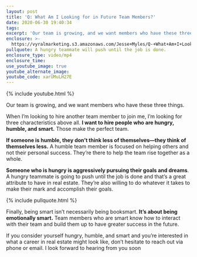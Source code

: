 ```yaml
---
layout: post
title: 'Q: What Am I Looking for in Future Team Members?'
date: 2020-06-30 19:40:34
tags:
excerpt: 'Our team is growing, and we want members who have these three things.'
enclosure: >-
  https://vyralmarketing.s3.amazonaws.com/Jesse+Myles/Q-+What+Am+I+Looking+for+in+Future+Team+Members_.mp4
pullquote: A hungry teammate will push until the job is done.
enclosure_type: video/mp4
enclosure_time:
use_youtube_image: true
youtube_alternate_image:
youtube_code: xarUMuLH27E
---
```


{% include youtube.html %}

Our team is growing, and we want members who have these three things.

When I’m looking to hire another team member to join me, I’m looking for three characteristics above all. **I want to hire people who are hungry, humble, and smart.** Those make the perfect team.

**If someone is humble, they don’t think less of themselves—they think of themselves less.** A humble team member is focused on helping others and not their personal success. They’re there to help the team rise together as a whole.

**Someone who is hungry is aggressively pursuing their goals and dreams**. A hungry teammate is going to push until the job is done and that’s a great attribute to have in real estate. They’re also willing to do whatever it takes to make their mark and accomplish their goals.

{% include pullquote.html %}

Finally, being smart isn’t necessarily being booksmart. **It’s about being emotionally smart.** Team members who are smart know how to interact with their team and build them up to have greater success in the future.

If you consider yourself hungry, humble, and smart and you’re interested in what a career in real estate might look like, don’t hesitate to reach out via phone or email. I look forward to hearing from you soon